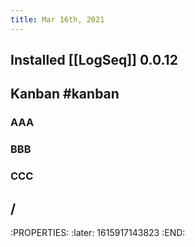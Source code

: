 ```yaml
---
title: Mar 16th, 2021
---
```


## Installed [[LogSeq]] 0.0.12
## Kanban #kanban
### AAA
### BBB
### CCC
## /
:PROPERTIES:
:later: 1615917143823
:END:
##
